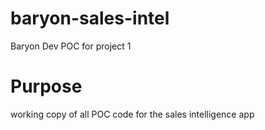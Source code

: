 # baryon-sales-intel
Baryon Dev POC for project 1
# Purpose
working copy of all POC code for the sales intelligence app
